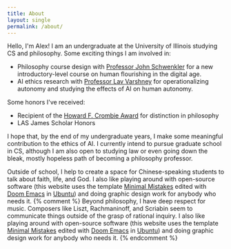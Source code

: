 ```yaml
---
title: About
layout: single
permalink: /about/
---
```


Hello, I'm Alex! I am an undergraduate at the University of Illinois studying CS and philosophy. Some exciting things I am involved in: 
* Philosophy course design with [Professor John Schwenkler](https://philosophy.illinois.edu/directory/profile/jschwenk) for a new introductory-level course on human flourishing in the digital age.
* AI ethics research with [Professor Lav Varshney](https://ece.illinois.edu/about/directory/faculty/varshney) for operationalizing autonomy and studying the effects of AI on human autonomy.

Some honors I've received: 
* Recipient of the [Howard F. Crombie Award](https://philosophy.illinois.edu/news/2024-05-10t155215/department-philosophy-announces-more-recipients-annual-awards) for distinction in philosophy
* LAS James Scholar Honors 

I hope that, by the end of my undergraduate years, I make some meaningful contribution to the ethics of AI. I currently intend to pursue graduate school in CS, although I am also open to studying law or even going down the bleak, mostly hopeless path of becoming a philosophy professor. 

Outside of school, I help to create a space for Chinese-speaking students to talk about faith, life, and God. I also like playing around with open-source software (this website uses the template [Minimal Mistakes](https://mmistakes.github.io/minimal-mistakes/) edited with [Doom Emacs](https://github.com/doomemacs/doomemacs) in [Ubuntu](https://ubuntu.com)) and doing graphic design work for anybody who needs it. 
{% comment %}
Beyond philosophy, I have deep respect for music. Composers like Liszt, Rachmaninoff, and Scriabin seem to communicate things outside of the grasp of rational inquiry. I also like playing around with open-source software (this website uses the template [Minimal Mistakes](https://mmistakes.github.io/minimal-mistakes/) edited with [Doom Emacs](https://github.com/doomemacs/doomemacs) in [Ubuntu](https://ubuntu.com)) and doing graphic design work for anybody who needs it. 
{% endcomment %}
